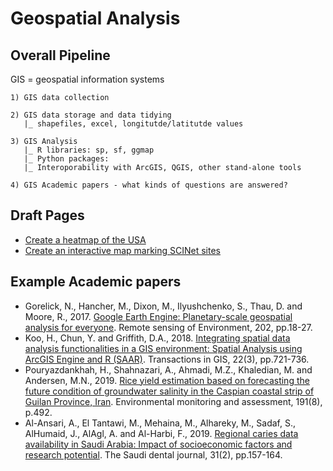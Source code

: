 # Geospatial Analysis

## Overall Pipeline

GIS = geospatial information systems

```
1) GIS data collection

2) GIS data storage and data tidying
   |_ shapefiles, excel, longitutde/latitutde values
   
3) GIS Analysis
   |_ R libraries: sp, sf, ggmap
   |_ Python packages:
   |_ Interoporability with ArcGIS, QGIS, other stand-alone tools
   
4) GIS Academic papers - what kinds of questions are answered?
```

## Draft Pages

* [Create a heatmap of the USA](heatmap_map.md)
* [Create an interactive map marking SCINet sites](scinet_map.html)

## Example Academic papers

* Gorelick, N., Hancher, M., Dixon, M., Ilyushchenko, S., Thau, D. and Moore, R., 2017. [Google Earth Engine: Planetary-scale geospatial analysis for everyone](https://www.sciencedirect.com/science/article/pii/S0034425717302900#!). Remote sensing of Environment, 202, pp.18-27.
* Koo, H., Chun, Y. and Griffith, D.A., 2018. [Integrating spatial data analysis functionalities in a GIS environment: Spatial Analysis using ArcGIS Engine and R (SAAR)](https://www.ncbi.nlm.nih.gov/pmc/articles/PMC6392199/). Transactions in GIS, 22(3), pp.721-736.
* Pouryazdankhah, H., Shahnazari, A., Ahmadi, M.Z., Khaledian, M. and Andersen, M.N., 2019. [Rice yield estimation based on forecasting the future condition of groundwater salinity in the Caspian coastal strip of Guilan Province, Iran](https://pubmed.ncbi.nlm.nih.gov/31300895/). Environmental monitoring and assessment, 191(8), p.492.
* Al-Ansari, A., El Tantawi, M., Mehaina, M., Alhareky, M., Sadaf, S., AlHumaid, J., AlAgl, A. and Al-Harbi, F., 2019. [Regional caries data availability in Saudi Arabia: Impact of socioeconomic factors and research potential](https://pubmed.ncbi.nlm.nih.gov/30983824/). The Saudi dental journal, 31(2), pp.157-164.

